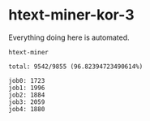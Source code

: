 # htext-miner-kor-3

Everything doing here is automated.

```
htext-miner

total: 9542/9855 (96.82394723490614%)

job0: 1723
job1: 1996
job2: 1884
job3: 2059
job4: 1880
```